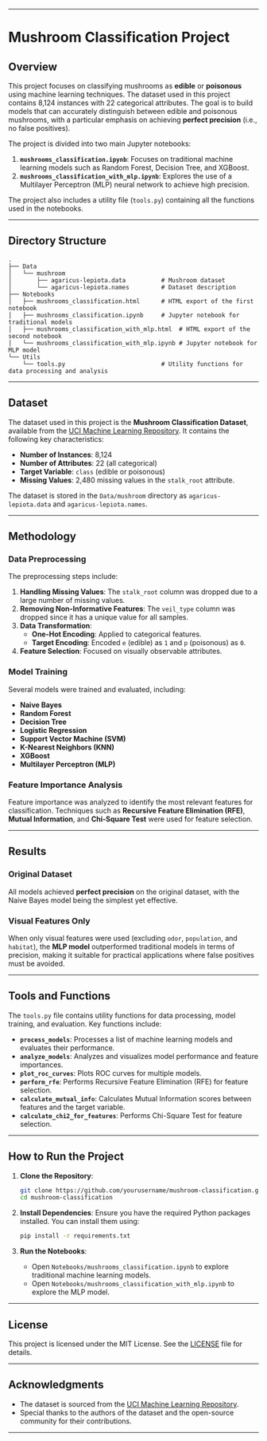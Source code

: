 
---

# Mushroom Classification Project

## Overview

This project focuses on classifying mushrooms as **edible** or **poisonous** using machine learning techniques. The dataset used in this project contains 8,124 instances with 22 categorical attributes. The goal is to build models that can accurately distinguish between edible and poisonous mushrooms, with a particular emphasis on achieving **perfect precision** (i.e., no false positives).

The project is divided into two main Jupyter notebooks:
1. **`mushrooms_classification.ipynb`**: Focuses on traditional machine learning models such as Random Forest, Decision Tree, and XGBoost.
2. **`mushrooms_classification_with_mlp.ipynb`**: Explores the use of a Multilayer Perceptron (MLP) neural network to achieve high precision.

The project also includes a utility file (`tools.py`) containing all the functions used in the notebooks.

---

## Directory Structure

```
.
├── Data
│   └── mushroom
│       ├── agaricus-lepiota.data          # Mushroom dataset
│       └── agaricus-lepiota.names         # Dataset description
├── Notebooks
│   ├── mushrooms_classification.html      # HTML export of the first notebook
│   ├── mushrooms_classification.ipynb     # Jupyter notebook for traditional models
│   ├── mushrooms_classification_with_mlp.html  # HTML export of the second notebook
│   └── mushrooms_classification_with_mlp.ipynb # Jupyter notebook for MLP model
└── Utils
    └── tools.py                           # Utility functions for data processing and analysis
```

---

## Dataset

The dataset used in this project is the **Mushroom Classification Dataset**, available from the [UCI Machine Learning Repository](https://archive.ics.uci.edu/dataset/73/mushroom). It contains the following key characteristics:
- **Number of Instances**: 8,124
- **Number of Attributes**: 22 (all categorical)
- **Target Variable**: `class` (edible or poisonous)
- **Missing Values**: 2,480 missing values in the `stalk_root` attribute.

The dataset is stored in the `Data/mushroom` directory as `agaricus-lepiota.data` and `agaricus-lepiota.names`.

---

## Methodology

### Data Preprocessing
The preprocessing steps include:
1. **Handling Missing Values**: The `stalk_root` column was dropped due to a large number of missing values.
2. **Removing Non-Informative Features**: The `veil_type` column was dropped since it has a unique value for all samples.
3. **Data Transformation**:
   - **One-Hot Encoding**: Applied to categorical features.
   - **Target Encoding**: Encoded `e` (edible) as `1` and `p` (poisonous) as `0`.
4. **Feature Selection**: Focused on visually observable attributes.

### Model Training
Several models were trained and evaluated, including:
- **Naive Bayes**
- **Random Forest**
- **Decision Tree**
- **Logistic Regression**
- **Support Vector Machine (SVM)**
- **K-Nearest Neighbors (KNN)**
- **XGBoost**
- **Multilayer Perceptron (MLP)**

### Feature Importance Analysis
Feature importance was analyzed to identify the most relevant features for classification. Techniques such as **Recursive Feature Elimination (RFE)**, **Mutual Information**, and **Chi-Square Test** were used for feature selection.

---

## Results

### Original Dataset
All models achieved **perfect precision** on the original dataset, with the Naive Bayes model being the simplest yet effective.

### Visual Features Only
When only visual features were used (excluding `odor`, `population`, and `habitat`), the **MLP model** outperformed traditional models in terms of precision, making it suitable for practical applications where false positives must be avoided.

---

## Tools and Functions

The `tools.py` file contains utility functions for data processing, model training, and evaluation. Key functions include:
- **`process_models`**: Processes a list of machine learning models and evaluates their performance.
- **`analyze_models`**: Analyzes and visualizes model performance and feature importances.
- **`plot_roc_curves`**: Plots ROC curves for multiple models.
- **`perform_rfe`**: Performs Recursive Feature Elimination (RFE) for feature selection.
- **`calculate_mutual_info`**: Calculates Mutual Information scores between features and the target variable.
- **`calculate_chi2_for_features`**: Performs Chi-Square Test for feature selection.

---

## How to Run the Project

1. **Clone the Repository**:
   ```bash
   git clone https://github.com/yourusername/mushroom-classification.git
   cd mushroom-classification
   ```

2. **Install Dependencies**:
   Ensure you have the required Python packages installed. You can install them using:
   ```bash
   pip install -r requirements.txt
   ```

3. **Run the Notebooks**:
   - Open `Notebooks/mushrooms_classification.ipynb` to explore traditional machine learning models.
   - Open `Notebooks/mushrooms_classification_with_mlp.ipynb` to explore the MLP model.

---

## License

This project is licensed under the MIT License. See the [LICENSE](LICENSE) file for details.

---

## Acknowledgments

- The dataset is sourced from the [UCI Machine Learning Repository](https://archive.ics.uci.edu/dataset/73/mushroom).
- Special thanks to the authors of the dataset and the open-source community for their contributions.

---
